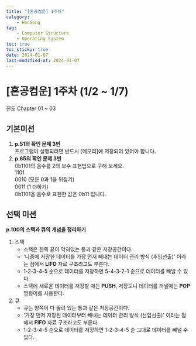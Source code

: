 ```yaml
---
title: "[혼공컴운] 1주차"
category:
    - HonGong
tag:
    - Computer Structure
    - Operating System
toc: true
toc_sticky: true
date: 2024-01-07
last-modified-at: 2024-01-07
---
```


# [혼공컴운] 1주차 (1/2 ~ 1/7)

진도 Chapter 01 ~ 03   
## 기본미션   
1. <b>p.51의 확인 문제 3번</b>   
        프로그램이 실행되려면 반드시 [메모리]에 저장되어 있어야 합니다.
2. <b>p.65의 확인 문제 3번</b>   
        0b1101의 음수를 2의 보수 표현법으로 구해 보세요.   
        1101   
        0010    (모든 0과 1을 뒤집기)   
        0011    (1 더하기)   
        0b1101을 음수로 표현한 값은 0b11 입니다.

## 선택 미션
<b>p.100의 스택과 큐의 개념을 정리하기</b>   
1. 스택   
    * 스택은 한쪽 끝이 막혀있는 통과 같은 저장공간이다.   
    * '나중에 저장한 데이터를 가장 먼저 빼내는 데이터 관리 방식 (후입선출)' 이라는 점에서 <b>LIFO</b> 자료 구조라고도 부른다.   
    * 1-2-3-4-5 순으로 데이터를 저장하면 5-4-3-2-1 순으로 데이터를 빼낼 수 있다.   
    * 스택에 새로운 데이터를 저장할 때는 <b>PUSH</b>, 저장도니 데이터를 꺼낼때는 <b>POP</b> 명령어를 사용한다.
2. 큐
    * 큐는 양쪽이 다 뚫려 있는 통과 같은 저장공간이다.
    * '가장 먼저 저장된 데이터부터 빼내는 데이터 관리 방식 (선입선출)' 이라는 점에서 <b>FIFO</b> 자료 구조라고도 부른다.
    * 1-2-3-4-5 순으로 데이터를 저장하면 1-2-3-4-5 순 그대로 데이터를 빼낼 수 있다.